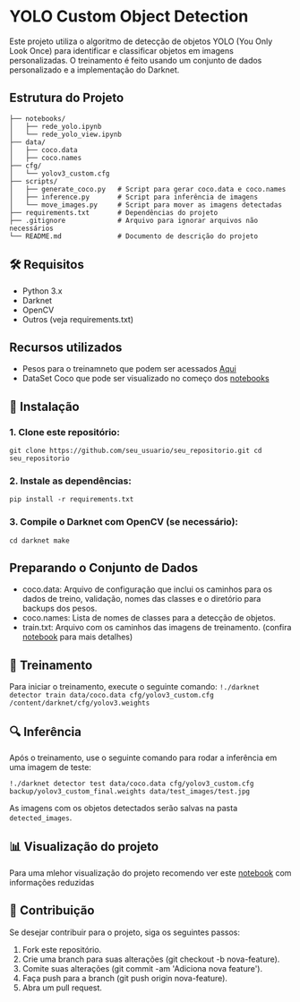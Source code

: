 # YOLO Custom Object Detection

Este projeto utiliza o algoritmo de detecção de objetos YOLO (You Only Look Once) para identificar e classificar objetos em imagens personalizadas. O treinamento é feito usando um conjunto de dados personalizado e a implementação do Darknet.

## Estrutura do Projeto

```
├── notebooks/
│   ├── rede_yolo.ipynb
│   └── rede_yolo_view.ipynb
├── data/
│   ├── coco.data
│   ├── coco.names
├── cfg/
│   └── yolov3_custom.cfg
├── scripts/
│   ├── generate_coco.py   # Script para gerar coco.data e coco.names
│   ├── inference.py       # Script para inferência de imagens
│   └── move_images.py     # Script para mover as imagens detectadas
├── requirements.txt       # Dependências do projeto
├── .gitignore             # Arquivo para ignorar arquivos não necessários
└── README.md              # Documento de descrição do projeto

```

## 🛠️ Requisitos
- Python 3.x
- Darknet
- OpenCV
- Outros (veja requirements.txt)

## Recursos utilizados

- Pesos para o treinamneto que podem ser acessados [Aqui](https://pjreddie.com/darknet/yolo/)
- DataSet Coco que pode ser visualizado no começo dos [notebooks](./notebooks)

## 🔧 Instalação

### 1. Clone este repositório:
`git clone https://github.com/seu_usuario/seu_repositorio.git
cd seu_repositorio
`
### 2. Instale as dependências:
`pip install -r requirements.txt
`
### 3. Compile o Darknet com OpenCV (se necessário):
`cd darknet
make
`

## Preparando o Conjunto de Dados

- coco.data: Arquivo de configuração que inclui os caminhos para os dados de treino, validação, nomes das classes e o diretório para backups dos pesos.
- coco.names: Lista de nomes de classes para a detecção de objetos.
- train.txt: Arquivo com os caminhos das imagens de treinamento. (confira [notebook](./notebooks/rede_yolo.ipynb) para mais detalhes)

## 🚀 Treinamento

Para iniciar o treinamento, execute o seguinte comando:
`!./darknet detector train data/coco.data cfg/yolov3_custom.cfg /content/darknet/cfg/yolov3.weights
`

## 🔍 Inferência

Após o treinamento, use o seguinte comando para rodar a inferência em uma imagem de teste:

`!./darknet detector test data/coco.data cfg/yolov3_custom.cfg backup/yolov3_custom_final.weights data/test_images/test.jpg
`

As imagens com os objetos detectados serão salvas na pasta `detected_images`.


## 📊 Visualização do projeto

Para uma mlehor visualização do projeto recomendo ver este [notebook](./notebooks/rede_yolo_view.ipynb) com informações reduzidas

## 🤝 Contribuição

Se desejar contribuir para o projeto, siga os seguintes passos:

1. Fork este repositório.
2. Crie uma branch para suas alterações (git checkout -b nova-feature).
3. Comite suas alterações (git commit -am 'Adiciona nova feature').
4. Faça push para a branch (git push origin nova-feature).
5. Abra um pull request.
